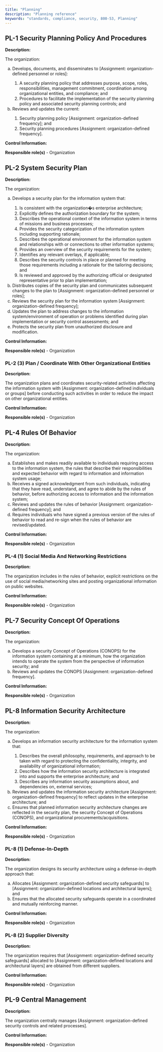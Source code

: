 ```yaml
---
title: "Planning"
description: "Planning reference"
keywords: "standards, compliance, security, 800-53, Planning"
---
```


## PL-1 Security Planning Policy And Procedures

**Description:**

The organization:
<ol type="a">
<li>Develops, documents, and disseminates to [Assignment: organization-defined personnel or roles]:</li>

<ol type="1">
<li>A security planning policy that addresses purpose, scope, roles, responsibilities, management commitment, coordination among organizational entities, and compliance; and</li>
<li>Procedures to facilitate the implementation of the security planning policy and associated security planning controls; and</li>
</ol>
<li>Reviews and updates the current:</li>

<ol type="1">
<li>Security planning policy [Assignment: organization-defined frequency]; and</li>
<li>Security planning procedures [Assignment: organization-defined frequency].</li>
</ol>
</ol>

**Control Information:**

**Responsible role(s)** - Organization

## PL-2 System Security Plan

**Description:**

The organization:
<ol type="a">
<li>Develops a security plan for the information system that:</li>

<ol type="1">
<li>Is consistent with the organization�s enterprise architecture;</li>
<li>Explicitly defines the authorization boundary for the system;</li>
<li>Describes the operational context of the information system in terms of missions and business processes;</li>
<li>Provides the security categorization of the information system including supporting rationale;</li>
<li>Describes the operational environment for the information system and relationships with or connections to other information systems;</li>
<li>Provides an overview of the security requirements for the system;</li>
<li>Identifies any relevant overlays, if applicable;</li>
<li>Describes the security controls in place or planned for meeting those requirements including a rationale for the tailoring decisions; and</li>
<li>Is reviewed and approved by the authorizing official or designated representative prior to plan implementation;</li>
</ol>
<li>Distributes copies of the security plan and communicates subsequent changes to the plan to [Assignment: organization-defined personnel or roles];</li>
<li>Reviews the security plan for the information system [Assignment: organization-defined frequency];</li>
<li>Updates the plan to address changes to the information system/environment of operation or problems identified during plan implementation or security control assessments; and</li>
<li>Protects the security plan from unauthorized disclosure and modification.</li>
</ol>

**Control Information:**

**Responsible role(s)** - Organization

### PL-2 (3) Plan / Coordinate With Other Organizational Entities

**Description:**

The organization plans and coordinates security-related activities affecting the information system with [Assignment: organization-defined individuals or groups] before conducting such activities in order to reduce the impact on other organizational entities.

**Control Information:**

**Responsible role(s)** - Organization

## PL-4 Rules Of Behavior

**Description:**

The organization:
<ol type="a">
<li>Establishes and makes readily available to individuals requiring access to the information system, the rules that describe their responsibilities and expected behavior with regard to information and information system usage;</li>
<li>Receives a signed acknowledgment from such individuals, indicating that they have read, understand, and agree to abide by the rules of behavior, before authorizing access to information and the information system;</li>
<li>Reviews and updates the rules of behavior [Assignment: organization-defined frequency]; and</li>
<li>Requires individuals who have signed a previous version of the rules of behavior to read and re-sign when the rules of behavior are revised/updated.</li>
</ol>

**Control Information:**

**Responsible role(s)** - Organization

### PL-4 (1) Social Media And Networking Restrictions

**Description:**

The organization includes in the rules of behavior, explicit restrictions on the use of social media/networking sites and posting organizational information on public websites.

**Control Information:**

**Responsible role(s)** - Organization

## PL-7 Security Concept Of Operations

**Description:**

The organization:
<ol type="a">
<li>Develops a security Concept of Operations (CONOPS) for the information system containing at a minimum, how the organization intends to operate the system from the perspective of information security; and</li>
<li>Reviews and updates the CONOPS [Assignment: organization-defined frequency].</li>
</ol>

**Control Information:**

**Responsible role(s)** - Organization

## PL-8 Information Security Architecture

**Description:**

The organization:
<ol type="a">
<li>Develops an information security architecture for the information system that:</li>

<ol type="1">
<li>Describes the overall philosophy, requirements, and approach to be taken with regard to protecting the confidentiality, integrity, and availability of organizational information;</li>
<li>Describes how the information security architecture is integrated into and supports the enterprise architecture; and</li>
<li>Describes any information security assumptions about, and dependencies on, external services;</li>
</ol>
<li>Reviews and updates the information security architecture [Assignment: organization-defined frequency] to reflect updates in the enterprise architecture; and</li>
<li>Ensures that planned information security architecture changes are reflected in the security plan, the security Concept of Operations (CONOPS), and organizational procurements/acquisitions.</li>
</ol>

**Control Information:**

**Responsible role(s)** - Organization

### PL-8 (1) Defense-In-Depth

**Description:**

The organization designs its security architecture using a defense-in-depth approach that:
<ol type="a">
<li>Allocates [Assignment: organization-defined security safeguards] to [Assignment: organization-defined locations and architectural layers]; and</li>
<li>Ensures that the allocated security safeguards operate in a coordinated and mutually reinforcing manner.</li>
</ol>

**Control Information:**

**Responsible role(s)** - Organization

### PL-8 (2) Supplier Diversity

**Description:**

The organization requires that [Assignment: organization-defined security safeguards] allocated to [Assignment: organization-defined locations and architectural layers] are obtained from different suppliers.

**Control Information:**

**Responsible role(s)** - Organization

## PL-9 Central Management

**Description:**

The organization centrally manages [Assignment: organization-defined security controls and related processes].

**Control Information:**

**Responsible role(s)** - Organization

